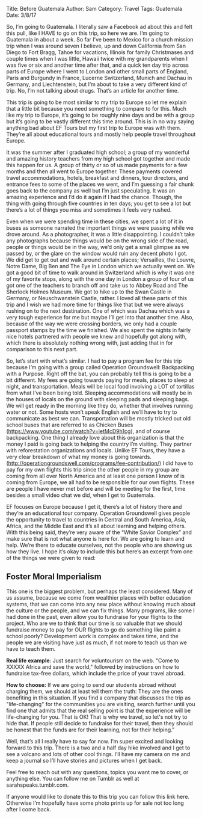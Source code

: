 Title: Before Guatemala
Author: Sam
Category: Travel
Tags: Guatemala
Date: 3/8/17

So, I’m going to Guatemala. I literally saw a Facebook ad about this and felt this pull, like I HAVE to go on this trip, so here we are. I’m going to Guatemala in about a week. So far I’ve been to Mexico for a church mission trip when I was around seven I believe, up and down California from San Diego to Fort Bragg, Tahoe for vacations, Illinois for family Christmases and couple times when I was little, Hawaii twice with my grandparents when I was five or six and another time after that, and a quick ten day trip across parts of Europe where I went to London and other small parts of England, Paris and Burgundy in France, Lucerne Switzerland, Munich and Dachau in Germany, and Liechtenstein, but I’m about to take a very different kind of trip. No, I’m not talking about drugs. That’s an article for another time.

This trip is going to be most similar to my trip to Europe so let me explain that a little bit because you need something to compare to for this. Much like my trip to Europe, it’s going to be roughly nine days and be with a group but it’s going to be vastly different this time around. This is in no way saying anything bad about EF Tours but my first trip to Europe was with them. They’re all about educational tours and mostly help people travel throughout Europe. 

It was the summer after I graduated high school; a group of my wonderful and amazing history teachers from my high school got together and made this happen for us. A group of thirty or so of us made payments for a few months and then all went to Europe together. These payments covered travel accommodations, hotels, breakfast and dinners, tour directors, and entrance fees to some of the places we went, and I’m guessing a fair chunk goes back to the company as well but I’m just speculating. It was an amazing experience and I’d do it again if I had the chance. Though, the thing with going through five countries in ten days; you get to see a lot but there’s a lot of things you miss and sometimes it feels very rushed.

Even when we were spending time in these cities, we spent a lot of it in buses as someone narrated the important things we were passing while we drove around. As a photographer, it was a little disappointing. I couldn’t take any photographs because things would be on the wrong side of the road, people or things would be in the way, we’d only get a small glimpse as we passed by, or the glare on the window would ruin any decent photo I got. We did get to get out and walk around certain places; Versailles, the Louvre, Notre Dame, Big Ben and The Eye in London which we actually went on. We got a good bit of time to walk around in Switzerland which is why it was one of my favorite stops, along with the one day in London a group of four of us got one of the teachers to branch off and take us to Abbey Road and The Sherlock Holmes Museum. We got to hike up to the Swan Castle in Germany, or Neuschwanstein Castle, rather. I loved all these parts of this trip and I wish we had more time for things like that but we were always rushing on to the next destination. One of which was Dachau which was a very tough experience for me but maybe I’ll get into that another time. Also, because of the way we were crossing borders, we only had a couple passport stamps by the time we finished. We also spent the nights in fairly nice hotels partnered with people we knew and hopefully got along with, which there is absolutely nothing wrong with, just adding that in for comparison to this next part. 

So, let’s start with what’s similar. I had to pay a program fee for this trip because I’m going with a group called Operation Groundswell: Backpacking with a Purpose. Right off the bat, you can probably tell this is going to be a bit different. My fees are going towards paying for meals, places to sleep at night, and transportation. Meals will be local food involving a LOT of tortillas from what I’ve been being told. Sleeping accommodations will mostly be in the houses of locals on the ground with sleeping pads and sleeping bags. We will get ready in the morning like they do, whether that involves running water or not. Some hosts won’t speak English and we’ll have to try to communicate as best we can. Transportation will be mostly tricked out old school buses that are referred to as Chicken Buses (https://www.youtube.com/watch?v=jetMcD9h1cg), and of course backpacking. One thing I already love about this organization is that the money I paid is going back to helping the country I’m visiting. They partner with reforestation organizations and locals. Unlike EF Tours, they have a very clear breakdown of what my money is going towards. (http://operationgroundswell.com/programs/fee-contribution/) I did have to pay for my own flights this trip since the other people in my group are coming from all over North America and at least one person I know of is coming from Europe, we all had to be responsible for our own flights. These are people I have never met before and will be meeting for the first, time besides a small video chat we did, when I get to Guatemala.

EF focuses on Europe because I get it, there’s a lot of history there and they’re an educational tour company. Operation Groundswell gives people the opportunity to travel to countries in Central and South America, Asia, Africa, and the Middle East and it’s all about learning and helping others. With this being said, they’re very aware of the “White Savior Complex” and make sure that is not what anyone is here for. We are going to learn and help. We’re there to educate ourselves, not the people who are showing us how they live. I hope it’s okay to include this but here’s an excerpt from one of the things we were given to read:

Foster Moral Imperialism
------------------------
This one is the biggest problem, but perhaps the least considered. Many of us assume, because we come from wealthier places with better education systems, that we can come into any new  place without knowing much about the culture or the people, and we can fix things. Many  programs, like some I had done in the past, even allow you to fundraise for your flights to the  project. Who are we to think that our time is so valuable that we should fundraise money to pay  for OUR flights to go do something like paint a school poorly? Development work is complex and  takes time, and the people we are visiting have just as much, if not more to teach us than we have to teach them.

**Real life example**: Just search for voluntourism on the web. "Come to XXXXX Africa and save the world," followed by instructions on how to fundraise tax-free dollars, which include the price of your travel abroad.

**How to choose:** If we are going to send our students abroad without charging them, we should at least tell them the truth: They are the ones benefiting in this situation. If you find a company that discusses the trip as "life-changing" for the communities you are visiting, search further until you find one that admits that the real selling point is that the experience will be life-changing for you. That is OK! That is why we travel, so let's not try to hide that. If people still decide to fundraise for their travel, then they should be honest that the funds are for their learning, not for their helping.”

Well, that’s all I really have to say for now. I’m super excited and looking forward to this trip. There is a two and a half day hike involved and I get to see a volcano and lots of other cool things. I’ll have my camera on me and keep a journal so I’ll have stories and pictures when I get back.

Feel free to reach out with any questions, topics you want me to cover, or anything else. You can follow me on Tumblr as well at sarahspeaks.tumblr.com.

If anyone would like to donate this to this trip you can follow this link here.
Otherwise I’m hopefully have some photo prints up for sale not too long after I come back.
